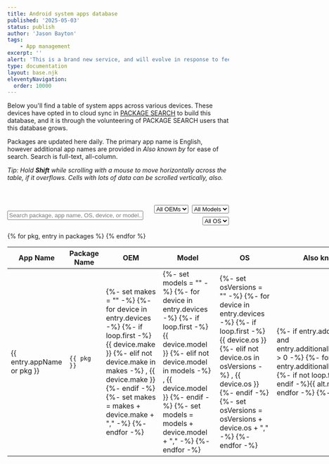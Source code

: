```yaml
---
title: Android system apps database
published: '2025-05-03'
status: publish
author: 'Jason Bayton'
tags: 
    - App management
excerpt: ''
alert: 'This is a brand new service, and will evolve in response to feedback and iterative improvements. Feel free to let me know your thoughts.'
type: documentation
layout: base.njk
eleventyNavigation:
  order: 10000
---
```


Below you'll find a table of system apps across various devices. These devices have opted in to cloud sync in [PACKAGE SEARCH](/projects/package-search/support/system-apps-database) to build this database, and it is through the volunteering of PACKAGE SEARCH users that this database grows.

Packages are updated here daily. The primary app name is English, however additional app names are provided in _Also known by_ for ease of search. Search is full-text, all-column.

_Tip: Hold **Shift** while scrolling with a mouse to move horizontally across the table, if it overflows. Cells with lots of data can be scrolled vertically, also._

<div class="filters-grid" style=" padding-top:40px; display: flex; gap: 1rem; align-items: center; justify-content: space-between; flex-wrap: wrap; margin-bottom: 1rem;">
<input type="text" id="searchInput" placeholder="Search package, app name, OS, device, or model..." style="flex: 2 1 60%; min-width: 200px;" />
<div style="display: flex; gap: 0.5rem; flex: 1 1 35%; justify-content: flex-end; flex-wrap: wrap;">
<select id="filterMake"><option value="">All OEMs</option></select>
<select id="filterModel"><option value="">All Models</option></select>
<select id="filterOS"><option value="">All OS</option></select>
</div>
</div>

<div class="responsive-table-wrapper">
<table id="appTable" style="table-layout: fixed; width: 100%; min-width: 1000px; border-collapse: border">
<thead>
<tr>
<th>App Name</th>
<th>Package Name</th>
<th>OEM</th>
<th>Model</th>
<th>OS</th>
<th>Also known by</th>
<th>User-facing</th>
</tr>
</thead>
<tbody>
{% for pkg, entry in packages %}
<tr>
  <td>{{ entry.appName or pkg }}</td>
  <td><code>{{ pkg }}</code></td>
  <td><div class="scrollable">
  {%- set makes = "" -%}
  {%- for device in entry.devices -%}
    {%- if loop.first -%}
      {{ device.make }}
    {%- elif not device.make in makes -%}
      , {{ device.make }}
    {%- endif -%}
    {%- set makes = makes + device.make + "," -%}
  {%- endfor -%}
</div></td>

<td><div class="scrollable">
  {%- set models = "" -%}
  {%- for device in entry.devices -%}
    {%- if loop.first -%}
      {{ device.model }}
    {%- elif not device.model in models -%}
      , {{ device.model }}
    {%- endif -%}
    {%- set models = models + device.model + "," -%}
  {%- endfor -%}
</div></td>

<td><div class="scrollable">
  {%- set osVersions = "" -%}
  {%- for device in entry.devices -%}
    {%- if loop.first -%}
      {{ device.os }}
    {%- elif not device.os in osVersions -%}
      , {{ device.os }}
    {%- endif -%}
    {%- set osVersions = osVersions + device.os + "," -%}
  {%- endfor -%}
</div></td>

<td><div class="scrollable">
  {%- if entry.additionalLocales and entry.additionalLocales.length > 0 -%}
    {%- for alt in entry.additionalLocales -%}
      {%- if not loop.first -%}, {% endif -%}{{ alt.name }}
    {%- endfor -%}
  {%- endif -%}
</div></td>
  <td>{{ entry.userFacing }}</td>
</tr>
{% endfor %}
</tbody>
</table>
</div>

<script src="/js/system-app-search.js"></script>